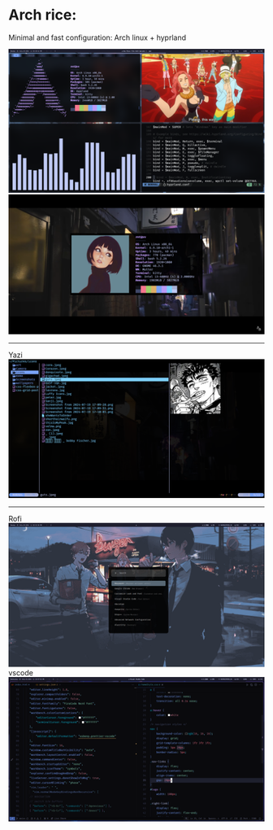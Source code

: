 # Arch rice:
Minimal and fast configuration: Arch linux + hyprland
<div style="text-align: center;">
  <img src="assets/onepiece.png" alt="op" />
</div>
<div style="text-align: center;">
  <img src="assets/yokocho.png" alt="yokocho" />
</div>
<hr>
Yazi
<div style="text-align: center;">
  <img src="assets/yazishowcase.png" alt="yazishowcase" />
</div>
<hr>
Rofi
<div style="text-align: center;">
  <img src="assets/rofi.png" alt="rofi" />
</div>
vscode
<div style="text-align: center;">
  <img src="assets/code.png" alt="code" />
</div>